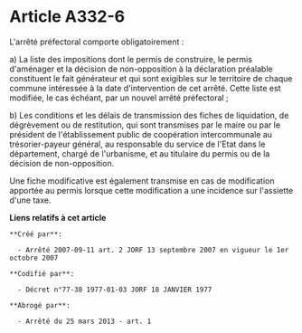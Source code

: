 # Article A332-6

L'arrêté préfectoral comporte obligatoirement :

a) La liste des impositions dont le permis de construire, le permis d'aménager et la décision de non-opposition à la
déclaration préalable constituent le fait générateur et qui sont exigibles sur le territoire de chaque commune intéressée à
la date d'intervention de cet arrêté. Cette liste est modifiée, le cas échéant, par un nouvel arrêté préfectoral ;

b) Les conditions et les délais de transmission des fiches de liquidation, de dégrèvement ou de restitution, qui sont
transmises par le maire ou par le président de l'établissement public de coopération intercommunale au trésorier-payeur
général, au responsable du service de l'Etat dans le département, chargé de l'urbanisme, et au titulaire du permis ou de la
décision de non-opposition.

Une fiche modificative est également transmise en cas de modification apportée au permis lorsque cette modification a une
incidence sur l'assiette d'une taxe.

**Liens relatifs à cet article**

	**Créé par**:

	  - Arrêté 2007-09-11 art. 2 JORF 13 septembre 2007 en vigueur le 1er octobre 2007

	**Codifié par**:

	  - Décret n°77-38 1977-01-03 JORF 18 JANVIER 1977

	**Abrogé par**:

	  - Arrêté du 25 mars 2013 - art. 1
